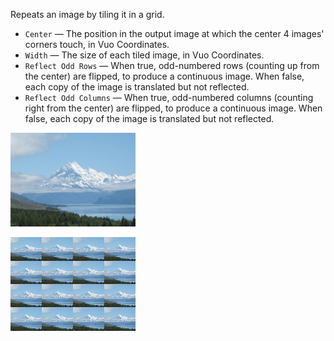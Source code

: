 Repeats an image by tiling it in a grid.

   - `Center` — The position in the output image at which the center 4 images' corners touch, in Vuo Coordinates.
   - `Width` — The size of each tiled image, in Vuo Coordinates.
   - `Reflect Odd Rows` — When true, odd-numbered rows (counting up from the center) are flipped, to produce a continuous image.  When false, each copy of the image is translated but not reflected.
   - `Reflect Odd Columns` — When true, odd-numbered columns (counting right from the center) are flipped, to produce a continuous image.  When false, each copy of the image is translated but not reflected.

![](mountains.png)

![](tile.png)
